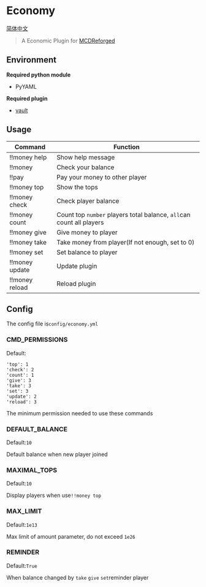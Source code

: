 # Economy

[简体中文](https://github.com/zhang-anzhi/Economy/blob/master/readme.md)

> A Economic Plugin for [MCDReforged](https://github.com/Fallen-Breath/MCDReforged)

## Environment

**Required python module**

- PyYAML

**Required plugin**

- [vault](https://github.com/zhang-anzhi/vault)

## Usage

| Command | Function |
|---|---|
| !!money help | Show help message |
| !!money | Check your balance |
| !!pay <player> <amount> | Pay your money to other player |
| !!money top | Show the tops |
| !!money check <player> | Check player balance |
| !!money count <number> | Count top `number` players total balance, `all`can count all players |
| !!money give <player> <amount> | Give money to player |
| !!money take <player> <amount> | Take money from player(If not enough, set to 0) |
| !!money set <player> <amount> | Set balance to player |
| !!money update | Update plugin |
| !!money reload | Reload plugin |

## Config
The config file is`config/economy.yml`

### CMD_PERMISSIONS
Default:
```
'top': 1
'check': 2
'count': 1
'give': 3
'take': 3
'set': 3
'update': 2
'reload': 3
```

The minimum permission needed to use these commands

### DEFAULT_BALANCE
Default:`10`

Default balance when new player joined

### MAXIMAL_TOPS
Default:`10`

Display players when use`!!money top`

### MAX_LIMIT
Default:`1e13`

Max limit of amount parameter, do not exceed `1e26`

### REMINDER
Default:`True`

When balance changed by `take` `give` `set`reminder player

